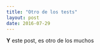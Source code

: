 ```yaml
---
title: "Otro de los tests"
layout: post
date: 2016-07-29
---
```


**Y** este post, es otro de los muchos 
